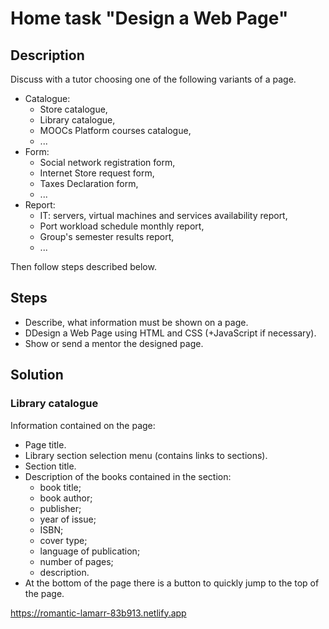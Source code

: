 # Home task "Design a Web Page"
## Description
Discuss with a tutor choosing one of the following variants of a page.
* Catalogue:
    - Store catalogue,
    - Library catalogue,
    - MOOCs Platform courses catalogue,
    - ...
* Form:
    - Social network registration form,
    - Internet Store request form,
    - Taxes Declaration form,
    - ...
* Report:
    - IT: servers, virtual machines and services availability report,
    - Port workload schedule monthly report,
    - Group's semester results report,
    - ...

Then follow steps described below.

## Steps
* Describe, what information must be shown on a page.
* DDesign a Web Page using HTML and CSS (+JavaScript if necessary).
* Show or send a mentor the designed page.
## Solution
### Library catalogue
Information contained on the page:
* Page title.
* Library section selection menu (contains links to sections).
* Section title.
* Description of the books contained in the section:
    - book title;
    - book author;
    - publisher;
    - year of issue;
    - ISBN;
    - cover type;
    - language of publication;
    - number of pages;
    - description.
* At the bottom of the page there is a button to quickly jump to the top of the page.

https://romantic-lamarr-83b913.netlify.app
